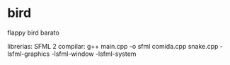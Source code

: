 # bird
flappy bird barato

librerias:
  SFML 2
compilar:
  g++ main.cpp -o sfml comida.cpp snake.cpp -lsfml-graphics -lsfml-window -lsfml-system
